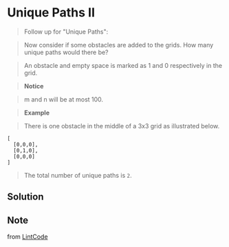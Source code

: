 # Unique Paths II

> Follow up for "Unique Paths":

> Now consider if some obstacles are added to the grids. How many unique paths would there be?

> An obstacle and empty space is marked as 1 and 0 respectively in the grid.

>  __Notice__

> m and n will be at most 100.

> __Example__

> There is one obstacle in the middle of a 3x3 grid as illustrated below.

```
[
  [0,0,0],
  [0,1,0],
  [0,0,0]
]
```

> The total number of unique paths is `2`.

## Solution


## Note

from [LintCode](http://www.lintcode.com/en/problem/unique-paths/)